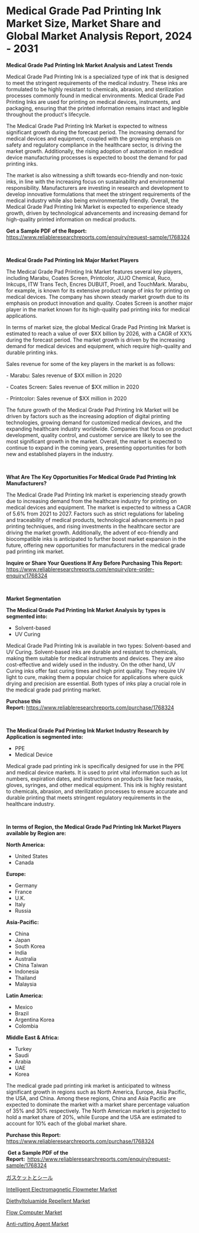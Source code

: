 <p><h1>Medical Grade Pad Printing Ink Market Size, Market Share and Global Market Analysis Report, 2024 - 2031</h1></p><p><strong>Medical Grade Pad Printing Ink Market Analysis and Latest Trends</strong></p>
<p><p>Medical Grade Pad Printing Ink is a specialized type of ink that is designed to meet the stringent requirements of the medical industry. These inks are formulated to be highly resistant to chemicals, abrasion, and sterilization processes commonly found in medical environments. Medical Grade Pad Printing Inks are used for printing on medical devices, instruments, and packaging, ensuring that the printed information remains intact and legible throughout the product's lifecycle.</p><p>The Medical Grade Pad Printing Ink Market is expected to witness significant growth during the forecast period. The increasing demand for medical devices and equipment, coupled with the growing emphasis on safety and regulatory compliance in the healthcare sector, is driving the market growth. Additionally, the rising adoption of automation in medical device manufacturing processes is expected to boost the demand for pad printing inks.</p><p>The market is also witnessing a shift towards eco-friendly and non-toxic inks, in line with the increasing focus on sustainability and environmental responsibility. Manufacturers are investing in research and development to develop innovative formulations that meet the stringent requirements of the medical industry while also being environmentally friendly. Overall, the Medical Grade Pad Printing Ink Market is expected to experience steady growth, driven by technological advancements and increasing demand for high-quality printed information on medical products.</p></p>
<p><strong>Get a Sample PDF of the Report:&nbsp;</strong> <a href="https://www.reliableresearchreports.com/enquiry/request-sample/1768324">https://www.reliableresearchreports.com/enquiry/request-sample/1768324</a></p>
<p>&nbsp;</p>
<p><strong>Medical Grade Pad Printing Ink Major Market Players</strong></p>
<p><p>The Medical Grade Pad Printing Ink Market features several key players, including Marabu, Coates Screen, Printcolor, JUJO Chemical, Ruco, Inkcups, ITW Trans Tech, Encres DUBUIT, Proell, and TouchMark. Marabu, for example, is known for its extensive product range of inks for printing on medical devices. The company has shown steady market growth due to its emphasis on product innovation and quality. Coates Screen is another major player in the market known for its high-quality pad printing inks for medical applications.</p><p>In terms of market size, the global Medical Grade Pad Printing Ink Market is estimated to reach a value of over $XX billion by 2026, with a CAGR of XX% during the forecast period. The market growth is driven by the increasing demand for medical devices and equipment, which require high-quality and durable printing inks.</p><p>Sales revenue for some of the key players in the market is as follows:</p><p>- Marabu: Sales revenue of $XX million in 2020</p><p>- Coates Screen: Sales revenue of $XX million in 2020</p><p>- Printcolor: Sales revenue of $XX million in 2020</p><p>The future growth of the Medical Grade Pad Printing Ink Market will be driven by factors such as the increasing adoption of digital printing technologies, growing demand for customized medical devices, and the expanding healthcare industry worldwide. Companies that focus on product development, quality control, and customer service are likely to see the most significant growth in the market. Overall, the market is expected to continue to expand in the coming years, presenting opportunities for both new and established players in the industry.</p></p>
<p>&nbsp;</p>
<p><strong>What Are The Key Opportunities For Medical Grade Pad Printing Ink Manufacturers?</strong></p>
<p><p>The Medical Grade Pad Printing Ink market is experiencing steady growth due to increasing demand from the healthcare industry for printing on medical devices and equipment. The market is expected to witness a CAGR of 5.6% from 2021 to 2027. Factors such as strict regulations for labeling and traceability of medical products, technological advancements in pad printing techniques, and rising investments in the healthcare sector are driving the market growth. Additionally, the advent of eco-friendly and biocompatible inks is anticipated to further boost market expansion in the future, offering new opportunities for manufacturers in the medical grade pad printing ink market.</p></p>
<p><strong>Inquire or Share Your Questions If Any Before Purchasing This Report:</strong> <a href="https://www.reliableresearchreports.com/enquiry/pre-order-enquiry/1768324">https://www.reliableresearchreports.com/enquiry/pre-order-enquiry/1768324</a></p>
<p>&nbsp;</p>
<p><strong>Market Segmentation</strong></p>
<p><strong>The Medical Grade Pad Printing Ink Market Analysis by types is segmented into:</strong></p>
<p><ul><li>Solvent-based</li><li>UV Curing</li></ul></p>
<p><p>Medical Grade Pad Printing Ink is available in two types: Solvent-based and UV Curing. Solvent-based inks are durable and resistant to chemicals, making them suitable for medical instruments and devices. They are also cost-effective and widely used in the industry. On the other hand, UV Curing inks offer fast curing times and high print quality. They require UV light to cure, making them a popular choice for applications where quick drying and precision are essential. Both types of inks play a crucial role in the medical grade pad printing market.</p></p>
<p><strong>Purchase this Report:&nbsp;</strong><a href="https://www.reliableresearchreports.com/purchase/1768324">https://www.reliableresearchreports.com/purchase/1768324</a></p>
<p>&nbsp;</p>
<p><strong>The Medical Grade Pad Printing Ink Market Industry Research by Application is segmented into:</strong></p>
<p><ul><li>PPE</li><li>Medical Device</li></ul></p>
<p><p>Medical grade pad printing ink is specifically designed for use in the PPE and medical device markets. It is used to print vital information such as lot numbers, expiration dates, and instructions on products like face masks, gloves, syringes, and other medical equipment. This ink is highly resistant to chemicals, abrasion, and sterilization processes to ensure accurate and durable printing that meets stringent regulatory requirements in the healthcare industry.</p></p>
<p>&nbsp;</p>
<p><strong>In terms of Region, the Medical Grade Pad Printing Ink Market Players available by Region are:</strong></p>
<p>
    <p> <strong> North America: </strong>
        <ul>
            <li>United States</li>
            <li>Canada</li>
        </ul>
        </p> 
    <p> <strong> Europe: </strong>
        <ul>
            <li>Germany</li>
            <li>France</li>
            <li>U.K.</li>
            <li>Italy</li>
            <li>Russia</li>
        </ul>
        </p> 
    <p> <strong> Asia-Pacific: </strong>
        <ul>
            <li>China</li>
            <li>Japan</li>
            <li>South Korea</li>
            <li>India</li>
            <li>Australia</li>
            <li>China Taiwan</li>
            <li>Indonesia</li>
            <li>Thailand</li>
            <li>Malaysia</li>
        </ul>
        </p> 
    <p> <strong> Latin America: </strong>
        <ul>
            <li>Mexico</li>
            <li>Brazil</li>
            <li>Argentina Korea</li>
            <li>Colombia</li>
        </ul>
        </p> 
    <p> <strong> Middle East & Africa: </strong>
        <ul>
            <li>Turkey</li>
            <li>Saudi</li>
            <li>Arabia</li>
            <li>UAE</li>
            <li>Korea</li>
        </ul>
    </p>
    </p>
<p><p>The medical grade pad printing ink market is anticipated to witness significant growth in regions such as North America, Europe, Asia Pacific, the USA, and China. Among these regions, China and Asia Pacific are expected to dominate the market with a market share percentage valuation of 35% and 30% respectively. The North American market is projected to hold a market share of 20%, while Europe and the USA are estimated to account for 10% each of the global market share.</p></p>
<p><strong>Purchase this Report: </strong><a href="https://www.reliableresearchreports.com/purchase/1768324">https://www.reliableresearchreports.com/purchase/1768324</a></p>
<p>&nbsp;<strong>Get a Sample PDF of the Report:&nbsp;&nbsp;</strong><a href="https://www.reliableresearchreports.com/enquiry/request-sample/1768324">https://www.reliableresearchreports.com/enquiry/request-sample/1768324</a></p>
<p><strong></strong></p>
<p><p><a href="https://medium.com/@barrycuda1974/%E3%82%AC%E3%82%B9%E3%82%B1%E3%83%83%E3%83%88%E3%81%A8%E3%82%B7%E3%83%BC%E3%83%AB%E3%81%AE%E5%B8%82%E5%A0%B4-%E5%B8%82%E5%A0%B4%E3%82%B7%E3%82%A7%E3%82%A2-%E5%B8%82%E5%A0%B4%E5%8B%95%E5%90%91-%E3%81%8A%E3%82%88%E3%81%B3%E5%B0%86%E6%9D%A5%E3%81%AE%E6%88%90%E9%95%B7%E3%82%92%E6%8E%A2%E3%82%8B-f420cf768f51">ガスケットとシール</a></p><p><a href="https://issuu.com/reportprime-2/docs/intelligent-electromagnetic-flowmeter-market-size-">Intelligent Electromagnetic Flowmeter Market</a></p><p><a href="https://github.com/jj19131/Market-Research-Report-List-1/blob/main/diethyltoluamide-repellent-market.md">Diethyltoluamide Repellent Market</a></p><p><a href="https://issuu.com/reportprime-2/docs/flow-computer-market-size-2030.pptx">Flow Computer Market</a></p><p><a href="https://github.com/jodemen/Market-Research-Report-List-1/blob/main/anti-rutting-agent-market.md">Anti-rutting Agent Market</a></p></p>